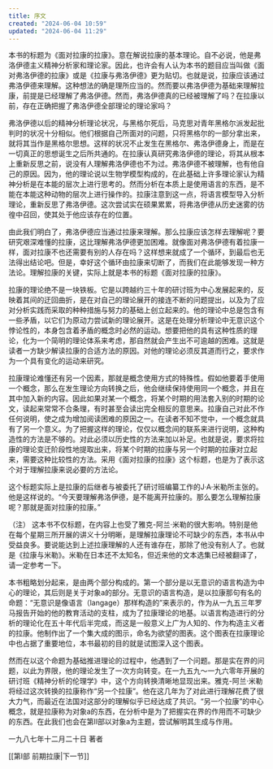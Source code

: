 ```yaml
---
title: 序文
created: "2024-06-04 10:59"
updated: "2024-06-04 11:29"
---
```

本书的标题为《面对拉康的拉康》。意在解说拉康的基本理论。自不必说，他是弗洛伊德主义精神分析家和理论家。因此，也许会有人认为本书的题目应当叫做《面对弗洛伊德的拉康》或是《拉康与弗洛伊德》更为贴切。也就是说，拉康应该通过弗洛伊德来理解。这种想法的确是理所应当的。然而要以弗洛伊德为基础来理解拉康，前提是已经理解了弗洛伊德。然而，弗洛伊德真的已经被理解了吗？在拉康以前，存在正确把握了弗洛伊德全部理论的理论家吗？

弗洛伊德以后的精神分析理论状况，与黑格尔死后，马克思对青年黑格尔派发起批判时的状况十分相似。他们根据自己所面对的问题，只将黑格尔的一部分拿出来，就将其当作是黑格尔思想。这样的状况不止发生在黑格尔、弗洛伊德身上，而是在一切真正的思想诞生之后所共通的。在拉康认真研究弗洛伊德的理论，将其从根本上重新反思之前，说没有人理解弗洛伊德也不为过。弗洛伊德不被理解，也有他自己的原因。因为，他的理论说以生物学模型构成的，在此基础上许多理论家认为精神分析是在本能的层次上进行思考的。然而分析在本质上是使用语言的东西，是不能在本能这种动物的层次上进行操作的。拉康注意到这一点，将语言模型导入分析理论，重新反思了弗洛伊德。这次尝试实在硕果累累，将弗洛伊德从历史迷雾的彷徨中召回，使其处于他应该存在的位置。

由此我们明白了，弗洛伊德应当通过拉康来理解。那么拉康应该怎样去理解呢？要研究艰深难懂的拉康，这比理解弗洛伊德更加困难。就像面对弗洛伊德有着拉康一样，面对拉康不也还需要有别的人存在吗？这样想来就成了一个循环，到最后也无法得出结论吧。但是，幸好这个循环由拉康来切断了，而我们在此能够发现一种方法论。理解拉康的关键，实际上就是本书的标题《面对拉康的拉康》。

拉康的理论绝不是一块铁板。它是以跨越约三十年的研讨班为中心发展起来的，反映着其间的迂回曲折，是在对自己的理论展开的接连不断的问题提出，以及为了应对分析实践而采取的种种措施与努力的基础上创立起来的。他的理论中总是包含有一些矛盾，以它们为原动力尝试新的理论展开。这是在处理分析理论中无意识这个悖论性的，本身包含着矛盾的概念时必然的运动。想要把他的具有这种性质的理论，化为一个简明的理论体系来考虑，那自然就会产生出不可逾越的困难。这就是读者一方缺少解读拉康的合适方法的原因。对他的理论必须反其道而行之，要求作为一个具有变化的运动来研究。

拉康理论难懂还有另一个因素，那就是概念使用方式的特殊性。假如他要着手使用一个概念，那么在发生理论方向转换之后，他会继续保持使用同一个概念，并且在其中加入新的内容。因此如果对某一个概念，将某个时期的用法套入别的时期的论文，读起来常常不合条理，有时甚至会读出完全相反的意思来。拉康自己对此不作任何说明，使之成为增加阅读困难的原因之一。在读者不知不觉中，一个概念就具有了另一个意义。为了把握这样的理论，仅仅以概念间的联系来进行说明，这种构造性的方法是不够的。对此必须以历史性的方法来加以补足。也就是说，要求将拉康的理论变迁阶段性地提取出来，将某个时期的拉康与另一个时期的拉康对立起来，需要这种比较性的方法。采用《面对拉康的拉康》这个标题，也是为了表示这个对于理解拉康来说必要的方法论。

这个标题实际上是拉康的后继者与被委托了研讨班编纂工作的J·A·米勒所主张的。他是这样说的。“今天要理解弗洛伊德，是不能离开拉康的。那么要怎么理解拉康呢？那就是面对拉康的拉康。”

（注） 这本书不仅标题，在内容上也受了雅克-阿兰·米勒的很大影响。特别是他在每个星期三所开展的讲义十分明晰，是理解拉康理论不可缺少的东西，本书从中受益良多。要说能达到上述拉康理解的人还有谁存在，那除了他没有别人了。也就是《拉康与米勒》。米勒在日本还不太知名，但近来他的文本选集已经被翻译了，请一定参考一下。

本书粗略划分起来，是由两个部分构成的。第一个部分是以无意识的语言构造为中心的理论，其后则是关于对象a的部分。无意识的语言构造，是以拉康那句有名的命题：“无意识是像语言（langage）那样构造的”来表示的，作为从一九五三年罗马报告开始的他的教育活动的支柱，成为了拉康理论的地基。以语言构造进行的分析的理论化在五十年代后半完成，而这是一般意义上广为人知的、作为构造主义者的拉康。他制作出了一个集大成的图示，命名为欲望的图表。这个图表在拉康理论中也占据了重要地位，本书最初的目的就是试图深入这个图表。

然而在以这个命题为基础推进理论的过程中，他遇到了一个问题。那是实在界的问题，以此为界限，他的理论发生了一次方向转变。在一九五九～一九六零年开展的研讨班《精神分析的伦理学》中，这个方向转换清晰地显现出来。雅克-阿兰·米勒将经过这次转换的拉康称作“另一个拉康”。他在这几年为了对此进行理解花费了很大力气，而最近在法国对这部分的理解似乎已经达成了共识。“另一个拉康”的中心概念，就是拉康称为对象a的东西，在分析中是为了把握实在界的作用而不可缺少的东西。在此我们也会在第II部以对象a为主题，尝试解明其生成与作用。

一九八七年十二月二十日 著者

[[第I部 前期拉康|下一节]]
